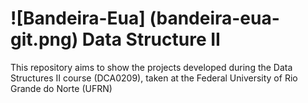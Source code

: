 # ![Bandeira-Eua] (bandeira-eua-git.png) Data Structure II
This repository aims to show the projects developed during the Data Structures II course (DCA0209), taken at the Federal University of Rio Grande do Norte (UFRN)
